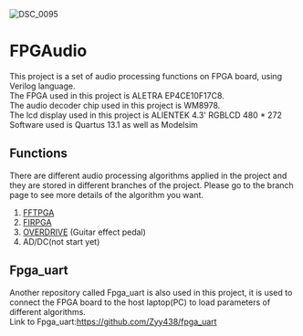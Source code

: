 ![DSC_0095](https://user-images.githubusercontent.com/73535458/124514099-ddfa2a00-de0e-11eb-9fba-dc51d72d24b0.jpg)


# FPGAudio

This project is a set of audio processing functions on FPGA board, using Verilog language.  
The FPGA used in this project is ALETRA EP4CE10F17C8.  
The audio decoder chip used in this project is WM8978.  
The lcd display used in this project is ALIENTEK 4.3' RGBLCD 480 * 272  
Software used is Quartus 13.1 as well as Modelsim  

## Functions

There are different audio processing algorithms applied in the project and they are stored in different branches of the project. Please go to the branch page to see more details of the algorithm you want.  
1. [FFTPGA](https://github.com/Zyy438/FPGAudio/tree/FFTPGA)  
2. [FIRPGA](https://github.com/Zyy438/FPGAudio/tree/FIRPGA)    
3. [OVERDRIVE](https://github.com/Zyy438/FPGAudio/tree/OVERDRIVE) (Guitar effect pedal)
4. AD/DC(not start yet)

## Fpga_uart

Another repository called Fpga_uart is also used in this project, it is used to connect the FPGA board to the host laptop(PC) to load parameters of different algorithms.  
Link to Fpga_uart:https://github.com/Zyy438/fpga_uart
